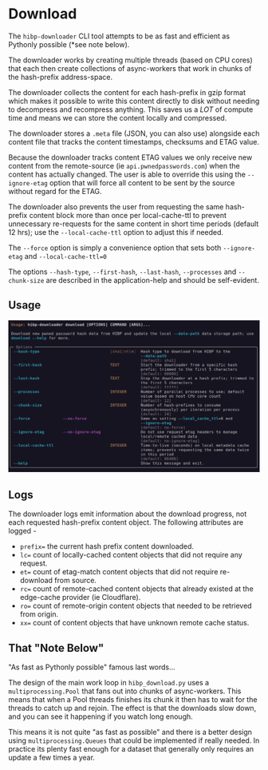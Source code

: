 # Download

The `hibp-downloader` CLI tool attempts to be as fast and efficient as Pythonly possible (*see note below).

The downloader works by creating multiple threads (based on CPU cores) that each then create collections of 
async-workers that work in chunks of the hash-prefix address-space.

The downloader collects the content for each hash-prefix in gzip format which makes it possible to write this 
content directly to disk without needing to decompress and recompress anything.  This saves us a _LOT_ of 
compute time and means we can store the content locally and compressed.

The downloader stores a `.meta` file (JSON, you can also use) alongside each content file that tracks the content
timestamps, checksums and ETAG value.

Because the downloader tracks content ETAG values we only receive new content from the remote-source (ie 
`api.pwnedpasswords.com`) when the content has actually changed.  The user is able to override this using 
the `--ignore-etag` option that will force all content to be sent by the source without regard for the ETAG.

The downloader also prevents the user from requesting the same hash-prefix content block more than once per 
local-cache-ttl to prevent unnecessary re-requests for the same content in short time periods (default 12 hrs); use 
the `--local-cache-ttl` option to adjust this if needed.

The `--force` option is simply a convenience option that sets both `--ignore-etag` and `--local-cache-ttl=0`  

The options `--hash-type`, `--first-hash`, `--last-hash`, `--processes` and `--chunk-size` are described in 
the application-help and should be self-evident.

## Usage
![screenshot-help.png](../assets/screenshot-download-help.png)

## Logs
The downloader logs emit information about the download progress, not each requested hash-prefix content 
object.  The following attributes are logged -

 * `prefix=` the current hash prefix content downloaded.
 * `lc=` count of locally-cached content objects that did not require any request.
 * `et=` count of etag-match content objects that did not require re-download from source.
 * `rc=` count of remote-cached content objects that already existed at the edge-cache provider (ie Cloudflare).
 * `ro=` count of remote-origin content objects that needed to be retrieved from origin.
 * `xx=` count of content objects that have unknown remote cache status. 


## That "Note Below"
"As fast as Pythonly possible" famous last words...

The design of the main work loop in `hibp_download.py` uses a `multiprocessing.Pool` that fans out into chunks 
of async-workers.  This means that when a Pool threads finishes its chunk it then has to wait for the threads to 
catch up and rejoin.  The effect is that the downloads slow down, and you can see it happening if you watch long 
enough.

This means it is not quite "as fast as possible" and there is a better design using `multiprocessing.Queues` that 
could be implemented if really needed.  In practice its plenty fast enough for a dataset that generally only 
requires an update a few times a year.
